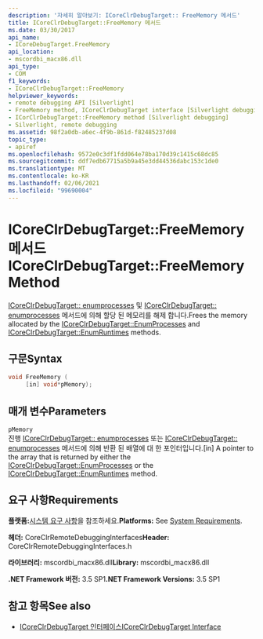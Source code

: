 ```yaml
---
description: '자세히 알아보기: ICoreClrDebugTarget:: FreeMemory 메서드'
title: ICoreClrDebugTarget::FreeMemory 메서드
ms.date: 03/30/2017
api_name:
- ICoreDebugTarget.FreeMemory
api_location:
- mscordbi_macx86.dll
api_type:
- COM
f1_keywords:
- ICoreClrDebugTarget::FreeMemory
helpviewer_keywords:
- remote debugging API [Silverlight]
- FreeMemory method, ICoreClrDebugTarget interface [Silverlight debugging]
- ICorClrDebugTarget::FreeMemory method [Silverlight debugging]
- Silverlight, remote debugging
ms.assetid: 98f2a0db-a6ec-4f9b-861d-f82485237d08
topic_type:
- apiref
ms.openlocfilehash: 9572e0c3df1fdd064e78ba170d39c1415c68dc85
ms.sourcegitcommit: ddf7edb67715a5b9a45e3dd44536dabc153c1de0
ms.translationtype: MT
ms.contentlocale: ko-KR
ms.lasthandoff: 02/06/2021
ms.locfileid: "99690004"
---
```

# <a name="icoreclrdebugtargetfreememory-method"></a><span data-ttu-id="8ee0a-103">ICoreClrDebugTarget::FreeMemory 메서드</span><span class="sxs-lookup"><span data-stu-id="8ee0a-103">ICoreClrDebugTarget::FreeMemory Method</span></span>

<span data-ttu-id="8ee0a-104">[ICoreClrDebugTarget:: enumprocesses](icoreclrdebugtarget-enumprocesses-method.md) 및 [ICoreClrDebugTarget:: enumprocesses](icoreclrdebugtarget-enumruntimes-method.md) 메서드에 의해 할당 된 메모리를 해제 합니다.</span><span class="sxs-lookup"><span data-stu-id="8ee0a-104">Frees the memory allocated by the [ICoreClrDebugTarget::EnumProcesses](icoreclrdebugtarget-enumprocesses-method.md) and [ICoreClrDebugTarget::EnumRuntimes](icoreclrdebugtarget-enumruntimes-method.md) methods.</span></span>  
  
## <a name="syntax"></a><span data-ttu-id="8ee0a-105">구문</span><span class="sxs-lookup"><span data-stu-id="8ee0a-105">Syntax</span></span>  
  
```cpp  
void FreeMemory (  
     [in] void*pMemory);  
```  
  
## <a name="parameters"></a><span data-ttu-id="8ee0a-106">매개 변수</span><span class="sxs-lookup"><span data-stu-id="8ee0a-106">Parameters</span></span>  

 `pMemory`  
 <span data-ttu-id="8ee0a-107">진행 [ICoreClrDebugTarget:: enumprocesses](icoreclrdebugtarget-enumprocesses-method.md) 또는 [ICoreClrDebugTarget:: enumprocesses](icoreclrdebugtarget-enumruntimes-method.md) 메서드에 의해 반환 된 배열에 대 한 포인터입니다.</span><span class="sxs-lookup"><span data-stu-id="8ee0a-107">[in] A pointer to the array that is returned by either the [ICoreClrDebugTarget::EnumProcesses](icoreclrdebugtarget-enumprocesses-method.md) or the [ICoreClrDebugTarget::EnumRuntimes](icoreclrdebugtarget-enumruntimes-method.md) method.</span></span>  
  
## <a name="requirements"></a><span data-ttu-id="8ee0a-108">요구 사항</span><span class="sxs-lookup"><span data-stu-id="8ee0a-108">Requirements</span></span>  

 <span data-ttu-id="8ee0a-109">**플랫폼:**[시스템 요구 사항](../../get-started/system-requirements.md)을 참조하세요.</span><span class="sxs-lookup"><span data-stu-id="8ee0a-109">**Platforms:** See [System Requirements](../../get-started/system-requirements.md).</span></span>  
  
 <span data-ttu-id="8ee0a-110">**헤더:** CoreClrRemoteDebuggingInterfaces</span><span class="sxs-lookup"><span data-stu-id="8ee0a-110">**Header:** CoreClrRemoteDebuggingInterfaces.h</span></span>  
  
 <span data-ttu-id="8ee0a-111">**라이브러리:** mscordbi_macx86.dll</span><span class="sxs-lookup"><span data-stu-id="8ee0a-111">**Library:** mscordbi_macx86.dll</span></span>  
  
 <span data-ttu-id="8ee0a-112">**.NET Framework 버전:** 3.5 SP1</span><span class="sxs-lookup"><span data-stu-id="8ee0a-112">**.NET Framework Versions:** 3.5 SP1</span></span>  
  
## <a name="see-also"></a><span data-ttu-id="8ee0a-113">참고 항목</span><span class="sxs-lookup"><span data-stu-id="8ee0a-113">See also</span></span>

- [<span data-ttu-id="8ee0a-114">ICoreClrDebugTarget 인터페이스</span><span class="sxs-lookup"><span data-stu-id="8ee0a-114">ICoreClrDebugTarget Interface</span></span>](icoreclrdebugtarget-interface.md)
